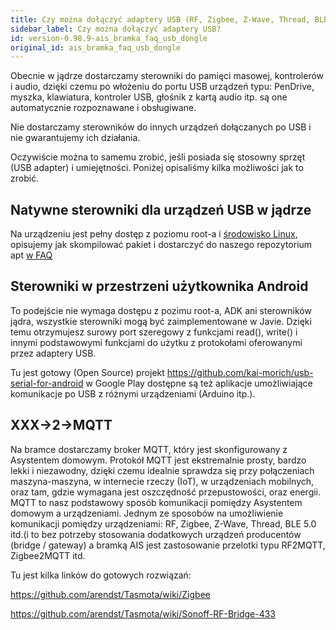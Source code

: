 ```yaml
---
title: Czy można dołączyć adaptery USB (RF, Zigbee, Z-Wave, Thread, BLE 5.0 itd.)?
sidebar_label: Czy można dołączyć adaptery USB?
id: version-0.98.9-ais_bramka_faq_usb_dongle
original_id: ais_bramka_faq_usb_dongle
---
```



Obecnie w jądrze dostarczamy sterowniki do pamięci masowej, kontrolerów i audio, dzięki czemu po włożeniu do portu USB urządzeń typu: PenDrive, myszka, klawiatura, kontroler USB, głośnik z kartą audio itp. są one automatycznie rozpoznawane i obsługiwane.

Nie dostarczamy sterowników do innych urządzeń dołączanych po USB i nie gwarantujemy ich działania.

Oczywiście można to samemu zrobić, jeśli posiada się stosowny sprzęt (USB adapter) i umiejętności. Poniżej opisaliśmy kilka możliwości jak to zrobić.

## Natywne sterowniki dla urządzeń USB w jądrze

Na urządzeniu jest pełny dostęp z poziomu root-a i [środowisko Linux](/AIS-docs/docs/en/ais_gate_faq_package_compile.html#środowisko-linux-a-ktore-mamy-na-urządzeniu), opisujemy jak skompilować pakiet i dostarczyć do naszego repozytorium apt [w FAQ](/AIS-docs/docs/en/ais_gate_faq_package_compile.html#kompilacja-pakietu)


## Sterowniki w przestrzeni użytkownika Android

To podejście nie wymaga dostępu z pozimu root-a, ADK ani sterowników jądra, wszystkie sterowniki mogą być zaimplementowane w Javie. 
Dzięki temu otrzymujesz surowy port szeregowy z funkcjami read(), write() i innymi podstawowymi funkcjami do użytku z protokołami oferowanymi przez adaptery USB.

Tu jest gotowy (Open Source) projekt https://github.com/kai-morich/usb-serial-for-android w Google Play dostępne są też aplikacje umożliwiające komunikacje po USB z różnymi urządzeniami (Arduino itp.).

## XXX->2->MQTT

Na bramce dostarczamy broker MQTT, który jest skonfigurowany z Asystentem domowym. Protokół MQTT jest ekstremalnie prosty, bardzo lekki i niezawodny, dzięki czemu idealnie sprawdza się przy połączeniach maszyna-maszyna, w internecie rzeczy (IoT), w urządzeniach mobilnych, oraz tam, gdzie wymagana jest oszczędność przepustowości, oraz energii.
MQTT to nasz podstawowy sposób komunikacji pomiędzy Asystentem domowym a urządzeniami. Jednym ze sposobów na umożliwienie komunikacji pomiędzy urządzeniami: RF, Zigbee, Z-Wave, Thread, BLE 5.0 itd.(i to bez potrzeby stosowania dodatkowych urządzeń producentów (bridge / gateway) a bramką AIS jest zastosowanie przelotki typu RF2MQTT, Zigbee2MQTT itd. 

Tu jest kilka linków do gotowych rozwiązań:

https://github.com/arendst/Tasmota/wiki/Zigbee

https://github.com/arendst/Tasmota/wiki/Sonoff-RF-Bridge-433